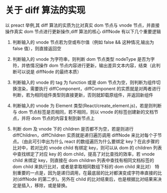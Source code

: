 # 关于 diff 算法的实现

以 preact 举例,其 diff 算法的实质为比对真实 dom 节点与 vnode 节点，并直接操作真实 dom 节点进行更新操作,diff 算法的核心 diffNode 有以下几个重要逻辑

1. 判断输入的 vnode 节点若为空或布尔值（例如 false && <Comp />这种情况,输出为 false 值），则直接返回空

2. 判断输入的 vnode 为字符串，则判断 dom 节点类型 nodeType 是否为字符，并依情况操作 dom 节点内容进行更新，输出差异文本内容，结束（此判断可以说是 diffNode 的最终本质）

3. 判断输入的 vnode 的 tag 为 function 或是 dom 节点为空，则判断为组件切换渲染，需要执行 diffComponent，diffComponent 的实质就是对两者进行判断，若为相同组件类型则直接更新，否则就卸载原组件，并返回新组件

4. 判断输入的 vnode 为 Element 类型(React/create_element.js)，若是则判断与 dom 节点标签是否相同，若不相同，则以 vnode 的标签创建新的文档节点，并将 dom 节点的内容复制到新节点上

5. 判断 dom 及 vnode 下的 children 是否都不为空，若是则进行 diffChildren，diffChildren 实质就是递归遍历调用 diffNode 来比对每个子节点。（由此可引申出为什么 react 的数组遍历为什么要绑定 key？在此步骤的比对中，若对比的 vnode child 有绑定 key，则可以从 dom 的 children 列表中查找绑定了对应 key 的 dom child，提高了对比查找的效率，若 vnode child 未绑定 key，则直接在 dom children 列表中查找有相同文档标签的 dom child 来执行比对，或者是拿取相同数组下标的 dom child 来比对） 特别重要的一点是，因为是递归调用，在最底层的比对都演变成字符串直接的比对(diffNode 的第二步)。另外在 child 的比对结束后，也是根据比对结果来决定是插入，移除，或是替换。
